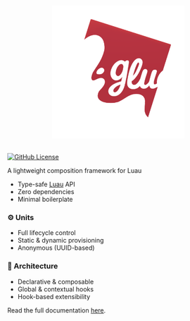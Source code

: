 <div align="center">
    <div align="center">
        <img src="docs/public/logo.png" alt="Logo" height="300" width="300"/>
    </div>
<br> 
</div>

[![GitHub License](https://img.shields.io/github/license/redmonkye/glue?style=for-the-badge)](LICENSE.md) <br>

A lightweight composition framework for Luau
- Type-safe [Luau](https://luau-lang.org/) API
- Zero dependencies
- Minimal boilerplate

### ⚙️ Units
- Full lifecycle control
- Static & dynamic provisioning
- Anonymous (UUID-based)

### 🧩 Architecture
- Declarative & composable
- Global & contextual hooks
- Hook-based extensibility

Read the full documentation [here](https://redmonkye.github.io/glue).

<!-- ###### Powered by [Luau](https://luau-lang.org/) -->
